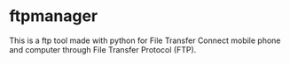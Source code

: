 # ftpmanager
This is a ftp tool made with python for File Transfer Connect mobile phone and computer through File Transfer Protocol (FTP).
